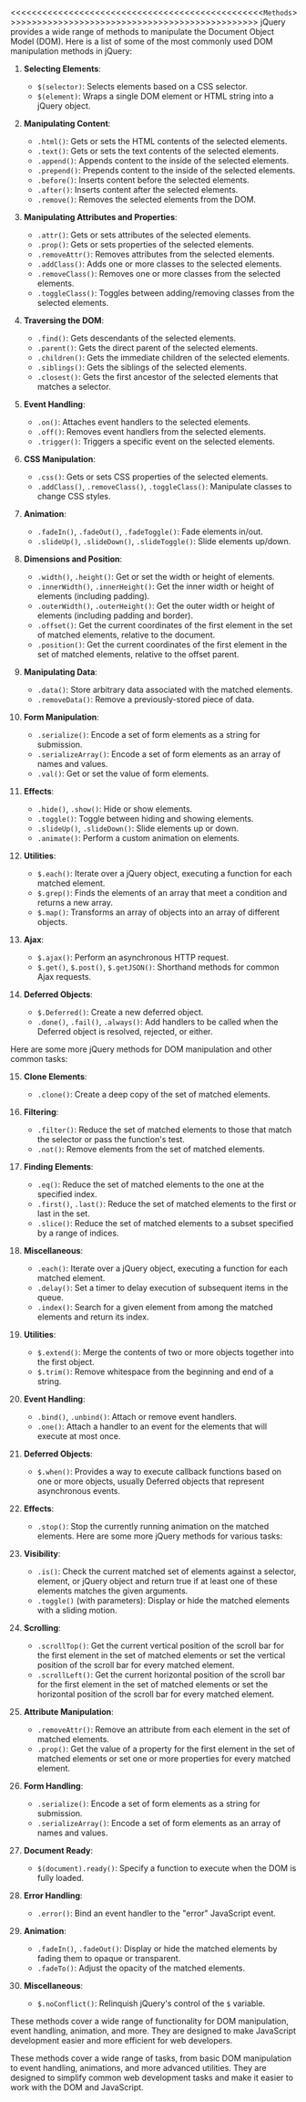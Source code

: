 <<<<<<<<<<<<<<<<<<<<<<<<<<<<<<<<<<<<<<<<<<<<<<<<`Methods`>>>>>>>>>>>>>>>>>>>>>>>>>>>>>>>>>>>>>>>>>>>>>>>>
jQuery provides a wide range of methods to manipulate the Document Object Model (DOM). Here is a list of some of the most commonly used DOM manipulation methods in jQuery:

1. **Selecting Elements**:
   - `$(selector)`: Selects elements based on a CSS selector.
   - `$(element)`: Wraps a single DOM element or HTML string into a jQuery object.

2. **Manipulating Content**:
   - `.html()`: Gets or sets the HTML contents of the selected elements.
   - `.text()`: Gets or sets the text contents of the selected elements.
   - `.append()`: Appends content to the inside of the selected elements.
   - `.prepend()`: Prepends content to the inside of the selected elements.
   - `.before()`: Inserts content before the selected elements.
   - `.after()`: Inserts content after the selected elements.
   - `.remove()`: Removes the selected elements from the DOM.

3. **Manipulating Attributes and Properties**:
   - `.attr()`: Gets or sets attributes of the selected elements.
   - `.prop()`: Gets or sets properties of the selected elements.
   - `.removeAttr()`: Removes attributes from the selected elements.
   - `.addClass()`: Adds one or more classes to the selected elements.
   - `.removeClass()`: Removes one or more classes from the selected elements.
   - `.toggleClass()`: Toggles between adding/removing classes from the selected elements.

4. **Traversing the DOM**:
   - `.find()`: Gets descendants of the selected elements.
   - `.parent()`: Gets the direct parent of the selected elements.
   - `.children()`: Gets the immediate children of the selected elements.
   - `.siblings()`: Gets the siblings of the selected elements.
   - `.closest()`: Gets the first ancestor of the selected elements that matches a selector.

5. **Event Handling**:
   - `.on()`: Attaches event handlers to the selected elements.
   - `.off()`: Removes event handlers from the selected elements.
   - `.trigger()`: Triggers a specific event on the selected elements.

6. **CSS Manipulation**:
   - `.css()`: Gets or sets CSS properties of the selected elements.
   - `.addClass()`, `.removeClass()`, `.toggleClass()`: Manipulate classes to change CSS styles.

7. **Animation**:
   - `.fadeIn()`, `.fadeOut()`, `.fadeToggle()`: Fade elements in/out.
   - `.slideUp()`, `.slideDown()`, `.slideToggle()`: Slide elements up/down.


8. **Dimensions and Position**:
   - `.width()`, `.height()`: Get or set the width or height of elements.
   - `.innerWidth()`, `.innerHeight()`: Get the inner width or height of elements (including padding).
   - `.outerWidth()`, `.outerHeight()`: Get the outer width or height of elements (including padding and border).
   - `.offset()`: Get the current coordinates of the first element in the set of matched elements, relative to the document.
   - `.position()`: Get the current coordinates of the first element in the set of matched elements, relative to the offset parent.

9. **Manipulating Data**:
   - `.data()`: Store arbitrary data associated with the matched elements.
   - `.removeData()`: Remove a previously-stored piece of data.

10. **Form Manipulation**:
    - `.serialize()`: Encode a set of form elements as a string for submission.
    - `.serializeArray()`: Encode a set of form elements as an array of names and values.
    - `.val()`: Get or set the value of form elements.

11. **Effects**:
    - `.hide()`, `.show()`: Hide or show elements.
    - `.toggle()`: Toggle between hiding and showing elements.
    - `.slideUp()`, `.slideDown()`: Slide elements up or down.
    - `.animate()`: Perform a custom animation on elements.

12. **Utilities**:
    - `$.each()`: Iterate over a jQuery object, executing a function for each matched element.
    - `$.grep()`: Finds the elements of an array that meet a condition and returns a new array.
    - `$.map()`: Transforms an array of objects into an array of different objects.

13. **Ajax**:
    - `$.ajax()`: Perform an asynchronous HTTP request.
    - `$.get()`, `$.post()`, `$.getJSON()`: Shorthand methods for common Ajax requests.

14. **Deferred Objects**:
    - `$.Deferred()`: Create a new deferred object.
    - `.done()`, `.fail()`, `.always()`: Add handlers to be called when the Deferred object is resolved, rejected, or either.

Here are some more jQuery methods for DOM manipulation and other common tasks:

15. **Clone Elements**:
    - `.clone()`: Create a deep copy of the set of matched elements.

16. **Filtering**:
    - `.filter()`: Reduce the set of matched elements to those that match the selector or pass the function's test.
    - `.not()`: Remove elements from the set of matched elements.

17. **Finding Elements**:
    - `.eq()`: Reduce the set of matched elements to the one at the specified index.
    - `.first()`, `.last()`: Reduce the set of matched elements to the first or last in the set.
    - `.slice()`: Reduce the set of matched elements to a subset specified by a range of indices.

18. **Miscellaneous**:
    - `.each()`: Iterate over a jQuery object, executing a function for each matched element.
    - `.delay()`: Set a timer to delay execution of subsequent items in the queue.
    - `.index()`: Search for a given element from among the matched elements and return its index.

19. **Utilities**:
    - `$.extend()`: Merge the contents of two or more objects together into the first object.
    - `$.trim()`: Remove whitespace from the beginning and end of a string.

20. **Event Handling**:
    - `.bind()`, `.unbind()`: Attach or remove event handlers.
    - `.one()`: Attach a handler to an event for the elements that will execute at most once.

21. **Deferred Objects**:
    - `$.when()`: Provides a way to execute callback functions based on one or more objects, usually Deferred objects that represent asynchronous events.

22. **Effects**:
    - `.stop()`: Stop the currently running animation on the matched elements.
Here are some more jQuery methods for various tasks:

23. **Visibility**:
    - `.is()`: Check the current matched set of elements against a selector, element, or jQuery object and return true if at least one of these elements matches the given arguments.
    - `.toggle()` (with parameters): Display or hide the matched elements with a sliding motion.

24. **Scrolling**:
    - `.scrollTop()`: Get the current vertical position of the scroll bar for the first element in the set of matched elements or set the vertical position of the scroll bar for every matched element.
    - `.scrollLeft()`: Get the current horizontal position of the scroll bar for the first element in the set of matched elements or set the horizontal position of the scroll bar for every matched element.

25. **Attribute Manipulation**:
    - `.removeAttr()`: Remove an attribute from each element in the set of matched elements.
    - `.prop()`: Get the value of a property for the first element in the set of matched elements or set one or more properties for every matched element.

26. **Form Handling**:
    - `.serialize()`: Encode a set of form elements as a string for submission.
    - `.serializeArray()`: Encode a set of form elements as an array of names and values.

27. **Document Ready**:
    - `$(document).ready()`: Specify a function to execute when the DOM is fully loaded.

28. **Error Handling**:
    - `.error()`: Bind an event handler to the "error" JavaScript event.

29. **Animation**:
    - `.fadeIn()`, `.fadeOut()`: Display or hide the matched elements by fading them to opaque or transparent.
    - `.fadeTo()`: Adjust the opacity of the matched elements.

30. **Miscellaneous**:
    - `$.noConflict()`: Relinquish jQuery's control of the `$` variable.

These methods cover a wide range of functionality for DOM manipulation, event handling, animation, and more. They are designed to make JavaScript development easier and more efficient for web developers.

These methods cover a wide range of tasks, from basic DOM manipulation to event handling, animations, and more advanced utilities. They are designed to simplify common web development tasks and make it easier to work with the DOM and JavaScript.
